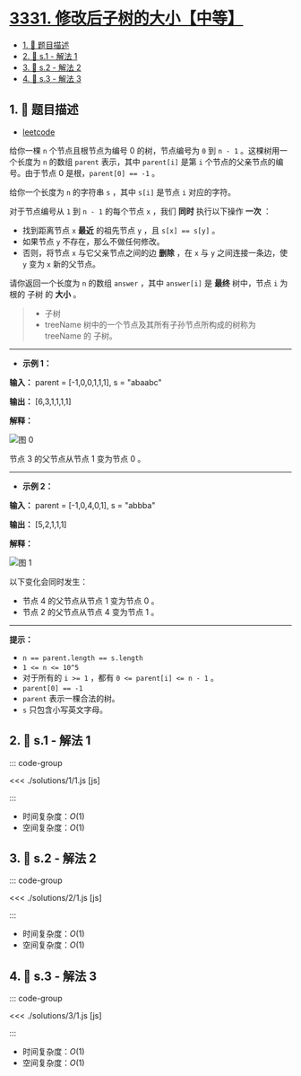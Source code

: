 # [3331. 修改后子树的大小【中等】](https://github.com/tnotesjs/TNotes.leetcode/tree/main/notes/3331.%20%E4%BF%AE%E6%94%B9%E5%90%8E%E5%AD%90%E6%A0%91%E7%9A%84%E5%A4%A7%E5%B0%8F%E3%80%90%E4%B8%AD%E7%AD%89%E3%80%91)

<!-- region:toc -->

- [1. 📝 题目描述](#1--题目描述)
- [2. 🎯 s.1 - 解法 1](#2--s1---解法-1)
- [3. 🎯 s.2 - 解法 2](#3--s2---解法-2)
- [4. 🎯 s.3 - 解法 3](#4--s3---解法-3)

<!-- endregion:toc -->

## 1. 📝 题目描述

- [leetcode](https://leetcode.cn/problems/find-subtree-sizes-after-changes/)

给你一棵 `n` 个节点且根节点为编号 0 的树，节点编号为 `0` 到 `n - 1` 。这棵树用一个长度为 `n` 的数组 `parent` 表示，其中 `parent[i]` 是第 `i` 个节点的父亲节点的编号。由于节点 0 是根，`parent[0] == -1` 。

给你一个长度为 `n` 的字符串 `s` ，其中 `s[i]` 是节点 `i` 对应的字符。

对于节点编号从 `1` 到 `n - 1` 的每个节点 `x` ，我们 **同时** 执行以下操作 **一次** ：

- 找到距离节点 `x` **最近** 的祖先节点 `y` ，且 `s[x] == s[y]` 。
- 如果节点 `y` 不存在，那么不做任何修改。
- 否则，将节点 `x` 与它父亲节点之间的边 **删除** ，在 `x` 与 `y` 之间连接一条边，使 `y` 变为 `x` 新的父节点。

请你返回一个长度为 `n` 的数组 `answer` ，其中 `answer[i]` 是 **最终** 树中，节点 `i` 为根的 子树 的 **大小** 。

> - 子树
> - treeName 树中的一个节点及其所有子孙节点所构成的树称为 treeName 的 子树。

---

- **示例 1：**

**输入：** parent = [-1,0,0,1,1,1], s = "abaabc"

**输出：** [6,3,1,1,1,1]

**解释：**

![图 0](https://cdn.jsdelivr.net/gh/tnotesjs/imgs@main/2025-09-29-21-14-48.png)

节点 3 的父节点从节点 1 变为节点 0 。

---

- **示例 2：**

**输入：** parent = [-1,0,4,0,1], s = "abbba"

**输出：** [5,2,1,1,1]

**解释：**

![图 1](https://cdn.jsdelivr.net/gh/tnotesjs/imgs@main/2025-09-29-21-14-52.png)

以下变化会同时发生：

- 节点 4 的父节点从节点 1 变为节点 0 。
- 节点 2 的父节点从节点 4 变为节点 1 。

---

**提示：**

- `n == parent.length == s.length`
- `1 <= n <= 10^5`
- 对于所有的 `i >= 1` ，都有 `0 <= parent[i] <= n - 1` 。
- `parent[0] == -1`
- `parent` 表示一棵合法的树。
- `s` 只包含小写英文字母。

## 2. 🎯 s.1 - 解法 1

::: code-group

<<< ./solutions/1/1.js [js]

:::

- 时间复杂度：$O(1)$
- 空间复杂度：$O(1)$

## 3. 🎯 s.2 - 解法 2

::: code-group

<<< ./solutions/2/1.js [js]

:::

- 时间复杂度：$O(1)$
- 空间复杂度：$O(1)$

## 4. 🎯 s.3 - 解法 3

::: code-group

<<< ./solutions/3/1.js [js]

:::

- 时间复杂度：$O(1)$
- 空间复杂度：$O(1)$
